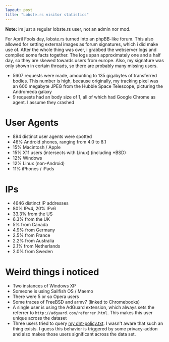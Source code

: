 ```yaml
---
layout: post
title: "Lobste.rs visitor statistics"
---
```


**Note:** im just a regular lobste.rs user, not an admin nor mod.

For April Fools day, lobste.rs turned into an phpBB-like forum.
This also allowed for setting external images as forum signatures, which i did make use of.
After the whole thing was over, i grabbed the webserver logs and compiled some facts together.
The logs span approximately one and a half day, so they are skewed towards users from europe.
Also, my signature was only shown in certain threads, so there are probably many missing users.

- 5607 requests were made, amounting to 135 gigabytes of transferred bodies. This number is high, because originally, my tracking pixel was an 600 megabyte JPEG from the Hubble Space Telescope, picturing the Andromeda galaxy
- 9 requests had an body size of 1, all of which had Google Chrome as agent. I assume they crashed

# User Agents

- 894 distinct user agents were spotted
- 46% Android phones, ranging from 4.0 to 8.1 
- 15% Macintosh / Apple
- 15% X11 users (intersects with Linux) (including *BSD)
- 12% Windows
- 12% Linux (non-Android)
- 11% iPhones / iPads

# IPs

- 4646 distinct IP addresses
- 80% IPv4, 20% IPv6
- 33.3% from the US
- 6.3% from the UK
- 5% from Canada
- 4.9% from Germany
- 2.5% from France
- 2.2% from Australia
- 2.1% from Netherlands
- 2.0% from Sweden

# Weird things i noticed

- Two instances of Windows XP
- Someone is using Sailfish OS / Maemo
- There were 5 or so Opera users
- Some traces of FreeBSD and armv7 (linked to Chromebooks)
- A single user is using the AdGuard extension, which always sets the referrer to `http://adguard.com/referrer.html`. This makes this user unique across the dataset
- Three users tried to query [my dnt-policy.txt](https://www.eff.org/dnt-policy). I wasn't aware that such an thing exists. I guess this behavior is triggered by some privacy-addon and also makes those users significant across the data set.
